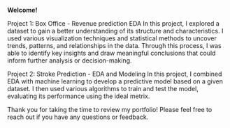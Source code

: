 **Welcome!**

Project 1: Box Office - Revenue prediction EDA
In this project, I explored a dataset to gain a better understanding of its structure and characteristics. I used various visualization techniques and statistical methods to uncover trends, patterns, and relationships in the data. Through this process, I was able to identify key insights and draw meaningful conclusions that could inform further analysis or decision-making.


Project 2: Stroke Prediction - EDA and Modeling
In this project, I combined EDA with machine learning to develop a predictive model based on a given dataset. I then used various algorithms to train and test the model, evaluating its performance using the ideal metrix.

Thank you for taking the time to review my portfolio! Please feel free to reach out if you have any questions or feedback.
